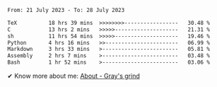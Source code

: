 <!--START_SECTION:waka-->

```txt
From: 21 July 2023 - To: 28 July 2023

TeX          18 hrs 39 mins  >>>>>>>>-----------------   30.48 %
C            13 hrs 2 mins   >>>>>--------------------   21.31 %
sh           11 hrs 54 mins  >>>>>--------------------   19.46 %
Python       4 hrs 16 mins   >>-----------------------   06.99 %
Markdown     3 hrs 33 mins   >------------------------   05.81 %
Assembly     2 hrs 7 mins    >------------------------   03.48 %
Bash         1 hr 52 mins    >------------------------   03.06 %
```

<!--END_SECTION:waka-->

<!-- [![grayxu's github stats](https://github-readme-stats.vercel.app/api?username=grayxu&count_private=true&show_icons=true)](https://github.com/grayxu) -->

✔ Know more about me: [About - Gray's grind](https://www.grayxu.cn/)
